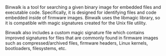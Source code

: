 Binwalk is a tool for searching a given binary image for embedded files and executable code. Specifically, it is designed for identifying files and code embedded inside of firmware images. Binwalk uses the libmagic library, so it is compatible with magic signatures created for the Unix file utility.

Binwalk also includes a custom magic signature file which contains improved signatures for files that are commonly found in firmware images such as compressed/archived files, firmware headers, Linux kernels, bootloaders, filesystems, etc.